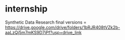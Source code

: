 # internship
Synthetic Data Research
final versions = https://drive.google.com/drive/folders/1bRJR408tVZk2b-aaLzQj5m7mKS9D7iPf?usp=drive_link
